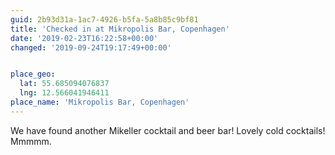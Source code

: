 ```yaml
---
guid: 2b93d31a-1ac7-4926-b5fa-5a8b85c9bf81
title: 'Checked in at Mikropolis Bar, Copenhagen'
date: '2019-02-23T16:22:58+00:00'
changed: '2019-09-24T19:17:49+00:00'


place_geo:
  lat: 55.685094076837
  lng: 12.566041946411
place_name: 'Mikropolis Bar, Copenhagen'
---
```


We have found another Mikeller cocktail and beer bar! Lovely cold cocktails! Mmmmm.
